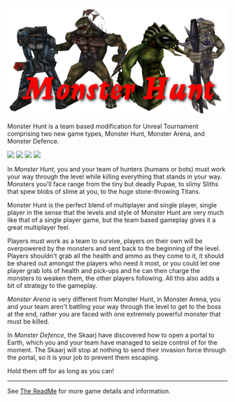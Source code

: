 <p align="center"><img src="./resources/Help/MonsterHunt/header.png" /></p>

Monster Hunt is a team based modification for Unreal Tournament comprising two 
new game types, Monster Hunt, Monster Arena, and Monster Defence.

![](https://i.imgur.com/JbONX4W.gif)
![](https://i.imgur.com/RnnNFtV.gif)
![](https://i.imgur.com/eChzYGK.gif)
![](https://i.imgur.com/NrwE753.gif)

In *Monster Hunt*, you and your team of hunters (humans or bots) must work your 
way through the level while killing everything that stands in your way. 
Monsters you'll face range from the tiny but deadly Pupae, to slimy Sliths
that spew blobs of slime at you, to the huge stone-throwing Titans.

Monster Hunt is the perfect blend of multiplayer and single player, single 
player in the sense that the levels and style of Monster Hunt are very much 
like that of a single player game, but the team based gameplay gives it a great
multiplayer feel.

Players must work as a team to survive, players on their own will be 
overpowered by the monsters and sent back to the beginning of the level. 
Players shouldn't grab all the health and ammo as they come to it, it should be
shared out amongst the players who need it most, or you could let one player 
grab lots of health and pick-ups and he can then charge the monsters to weaken
them, the other players following. All this also adds a bit of strategy to the
gameplay.

*Monster Arena* is very different from Monster Hunt, in Monster Arena, you and 
your team aren't battling your way through the level to get to the boss at the
end, rather you are faced with one extremely powerful monster that must be 
killed.

In *Monster Defence*, the Skaarj have discovered how to open a portal to Earth,
which you and your team have managed to seize control of for the moment. The
Skaarj will stop at nothing to send their invasion force through the portal, so
it is your job to prevent them escaping.

Hold them off for as long as you can!

---

See [The ReadMe](resources/Help/MonsterHunt/ReadMe.html) for more game details and 
information.
